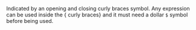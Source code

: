 Indicated by an opening and closing curly braces symbol. 
Any expression can be used inside the { curly braces} and it must need a dollar `$` symbol before being used.